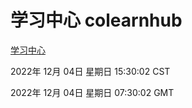 # 学习中心 colearnhub
[学习中心](http://59.174.11.98:56308/colearnhub/)

2022年 12月 04日 星期日 15:30:02 CST

2022年 12月 04日 星期日 07:30:02 GMT

